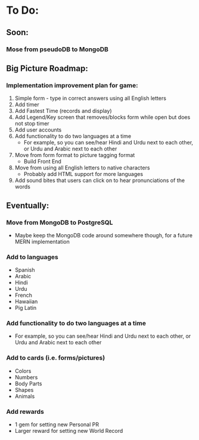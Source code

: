 # To Do:


## Soon:

### Mose from pseudoDB to MongoDB


## Big Picture Roadmap:

### Implementation improvement plan for game:

1. Simple form - type in correct answers using all English letters
2. Add timer
3. Add Fastest Time (records and display)
4. Add Legend/Key screen that removes/blocks form while open but does not stop timer
5. Add user accounts
6. Add functionality to do two languages at a time
    - For example, so you can see/hear Hindi and Urdu next to each other, or Urdu and Arabic next to each other
7. Move from form format to picture tagging format
    - Build Front End
8. Move from using all English letters to native characters
    - Probably add HTML support for more languages
9. Add sound bites that users can click on to hear pronunciations of the words


## Eventually:

### Move from MongoDB to PostgreSQL

- Maybe keep the MongoDB code around somewhere though, for a future MERN implementation

### Add to languages

- Spanish
- Arabic
- Hindi
- Urdu
- French
- Hawaiian
- Pig Latin

### Add functionality to do two languages at a time

- For example, so you can see/hear Hindi and Urdu next to each other, or Urdu and Arabic next to each other

### Add to cards (i.e. forms/pictures)

- Colors
- Numbers
- Body Parts
- Shapes
- Animals

### Add rewards

- 1 gem for setting new Personal PR
- Larger reward for setting new World Record